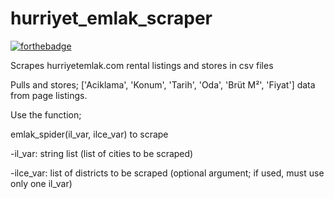 # hurriyet_emlak_scraper

[![forthebadge](https://forthebadge.com/images/badges/made-with-python.svg)](https://forthebadge.com)

Scrapes hurriyetemlak.com rental listings and stores in csv files

Pulls and stores; ['Aciklama', 'Konum', 'Tarih', 'Oda', 'Brüt M²', 'Fiyat'] data from page listings.

Use the function; 

emlak_spider(il_var, ilce_var) to scrape

-il_var: string list (list of cities to be scraped)

-ilce_var: list of districts to be scraped (optional argument; if used, must use only one il_var)
